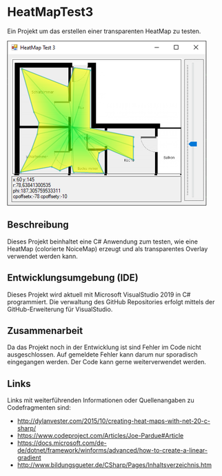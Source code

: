 # HeatMapTest3
Ein Projekt um das erstellen einer transparenten HeatMap zu testen.

![Bild der Anwendung](https://github.com/avoid200/HeatMapTest3/blob/master/BitmapTest3.png)

## Beschreibung
Dieses Projekt beinhaltet eine C# Anwendung zum testen, wie eine HeatMap (colorierte NoiceMap) erzeugt und als transparentes Overlay verwendet werden kann.

## Entwicklungsumgebung (IDE)
Dieses Projekt wird aktuell mit Microsoft VisualStudio 2019 in C# programmiert.
Die verwaltung des GitHub Repositories erfolgt mittels der GitHub-Erweiterung für VisualStudio.

## Zusammenarbeit
Da das Projekt noch in der Entwicklung ist sind Fehler im Code nicht ausgeschlossen.
Auf gemeldete Fehler kann darum nur sporadisch eingegangen werden.
Der Code kann gerne weiterverwendet werden.

## Links
Links mit weiterführenden Informationen oder Quellenangaben zu Codefragmenten sind:
- http://dylanvester.com/2015/10/creating-heat-maps-with-net-20-c-sharp/
- https://www.codeproject.com/Articles/Joe-Pardue#Article
- https://docs.microsoft.com/de-de/dotnet/framework/winforms/advanced/how-to-create-a-linear-gradient
- http://www.bildungsgueter.de/CSharp/Pages/Inhaltsverzeichnis.htm
